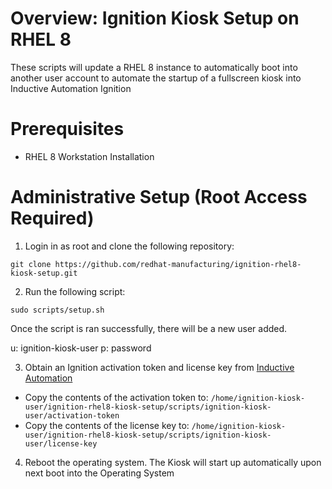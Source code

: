 # Overview: Ignition Kiosk Setup on RHEL 8

These scripts will update a RHEL 8 instance to automatically boot into another user account to automate the startup of a fullscreen kiosk into Inductive Automation Ignition

# Prerequisites

- RHEL 8 Workstation Installation

# Administrative Setup (Root Access Required)

1. Login in as root and clone the following repository: 

`git clone https://github.com/redhat-manufacturing/ignition-rhel8-kiosk-setup.git`

2. Run the following script: 

`sudo scripts/setup.sh`

Once the script is ran successfully, there will be a new user added. 

u: ignition-kiosk-user
p: password

3. Obtain an Ignition activation token and license key from [Inductive Automation](https://inductiveautomation.com/)  

- Copy the contents of the activation token to: `/home/ignition-kiosk-user/ignition-rhel8-kiosk-setup/scripts/ignition-kiosk-user/activation-token`
- Copy the contents of the license key to: `/home/ignition-kiosk-user/ignition-rhel8-kiosk-setup/scripts/ignition-kiosk-user/license-key`

4. Reboot the operating system. The Kiosk will start up automatically upon next boot into the Operating System

